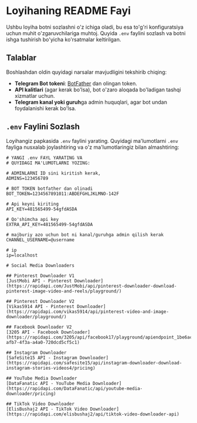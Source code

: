 # Loyihaning README Fayi

Ushbu loyiha botni sozlashni o'z ichiga oladi, bu esa to'g'ri konfiguratsiya uchun muhit o'zgaruvchilariga muhtoj. Quyida `.env` faylini sozlash va botni ishga tushirish bo'yicha ko'rsatmalar keltirilgan.

## Talablar

Boshlashdan oldin quyidagi narsalar mavjudligini tekshirib chiqing:
- **Telegram Bot tokeni**: [BotFather](https://core.telegram.org/bots#botfather) dan olingan token.
- **API kalitlari** (agar kerak bo'lsa), bot o'zaro aloqada bo'ladigan tashqi xizmatlar uchun.
- **Telegram kanal yoki guruh**ga admin huquqlari, agar bot undan foydalanishi kerak bo'lsa.

## `.env` Faylini Sozlash

Loyihangiz papkasida `.env` faylini yarating. Quyidagi ma'lumotlarni `.env` fayliga nusxalab joylashtiring va o'z ma'lumotlaringiz bilan almashtiring:

```env
# YANGI .env FAYL YARATING VA
# QUYIDAGI MA'LUMOTLARNI YOZING:

# ADMINLARNI ID sini kiritish kerak,
ADMINS=123456789

# BOT TOKEN botfather dan olinadi
BOT_TOKEN=1234567891011:ABDEFGHLJKLMNO-142F

# Api keyni kiriting
API_KEY=481565499-54gfdASDA

# Qo'shimcha api key
EXTRA_API_KEY=481565499-54gfdASDA

# majburiy azo uchun bot ni kanal/guruhga admin qilish kerak
CHANNEL_USERNAME=@username

# ip
ip=localhost

# Social Media Downloaders

## Pinterest Downloader V1  
[JustMobi API - Pinterest Downloader](https://rapidapi.com/JustMobi/api/pinterest-downloader-download-pinterest-image-video-and-reels/playground/)

## Pinterest Downloader V2  
[Vikas5914 API - Pinterest Downloader](https://rapidapi.com/vikas5914/api/pinterest-video-and-image-downloader/playground/)

## Facebook Downloader V2  
[3205 API - Facebook Downloader](https://rapidapi.com/3205/api/facebook17/playground/apiendpoint_1be6aca0-afb7-4f3a-a4a0-720dcd5cf5c1)

## Instagram Downloader  
[SafeSite15 API - Instagram Downloader](https://rapidapi.com/safesite15/api/instagram-downloader-download-instagram-stories-videos4/pricing)

## YouTube Media Downloader  
[DataFanatic API - YouTube Media Downloader](https://rapidapi.com/DataFanatic/api/youtube-media-downloader/pricing)

## TikTok Video Downloader  
[ElisBushaj2 API - TikTok Video Downloader](https://rapidapi.com/elisbushaj2/api/tiktok-video-downloader-api)


